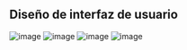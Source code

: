 ## Diseño de interfaz de usuario

![image](https://user-images.githubusercontent.com/110674131/222977840-f7297f5e-151d-454c-a902-492c30eeaeae.png)
![image](https://user-images.githubusercontent.com/110674131/222977860-754551f4-6c33-46b5-ac77-e88fc231abd1.png)
![image](https://user-images.githubusercontent.com/110674131/222977881-7774fa80-6df6-405f-b88f-1c45efea6256.png)
![image](https://user-images.githubusercontent.com/110674131/222977896-035d2f5d-8730-48dc-b8dd-3e501408b5c8.png)
